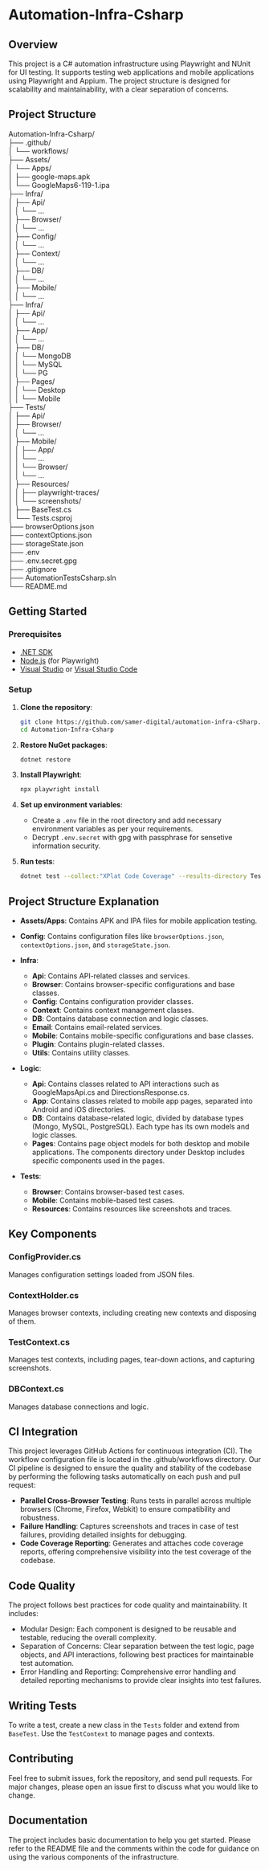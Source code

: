 # Automation-Infra-Csharp

## Overview

This project is a C# automation infrastructure using Playwright and NUnit for UI testing. It supports testing web applications and mobile applications using Playwright and Appium. The project structure is designed for scalability and maintainability, with a clear separation of concerns.

## Project Structure

Automation-Infra-Csharp/<br>
├── .github/<br>
│   └── workflows/<br>
├── Assets/<br>
│   └── Apps/<br>
│       ├── google-maps.apk<br>
│       └── GoogleMaps6-119-1.ipa<br>
├── Infra/<br>
│   ├── Api/<br>
│   │   └── ...<br>
│   ├── Browser/<br>
│   │   └── ...<br>
│   ├── Config/<br>
│   │   └── ...<br>
│   ├── Context/<br>
│   │   └── ...<br>
│   ├── DB/<br>
│   │   └── ...<br>
│   ├── Mobile/<br>
│   │   └── ...<br>
├── Infra/<br>
│   ├── Api/<br>
│   │   └── ...<br>
│   ├── App/<br>
│   │   └── ...<br>
│   ├── DB/<br>
│   │   └── MongoDB<br>
│   │   └── MySQL<br>
│   │   └── PG<br>
│   ├── Pages/<br>
│   │   └── Desktop<br>
│   │   └── Mobile<br>
├── Tests/<br>
│   ├── Api/<br>
│   ├── Browser/<br>
│   │   └── ...<br>
│   ├── Mobile/<br>
│   │   ├── App/<br>
│   │       └── ...<br>
│   │   └── Browser/<br>
│   │       └── ...<br>
│   ├── Resources/<br>
│   │   ├── playwright-traces/<br>
│   │   └── screenshots/<br>
│   ├── BaseTest.cs<br>
│   └── Tests.csproj<br>
├── browserOptions.json<br>
├── contextOptions.json<br>
├── storageState.json<br>
├── .env<br>
├── .env.secret.gpg<br>
├── .gitignore<br>
├── AutomationTestsCsharp.sln<br>
└── README.md<br>



## Getting Started

### Prerequisites

- [.NET SDK](https://dotnet.microsoft.com/download)
- [Node.js](https://nodejs.org/) (for Playwright)
- [Visual Studio](https://visualstudio.microsoft.com/) or [Visual Studio Code](https://code.visualstudio.com/)

### Setup

1. **Clone the repository**:
    ```sh
    git clone https://github.com/samer-digital/automation-infra-cSharp.git
    cd Automation-Infra-Csharp
    ```

2. **Restore NuGet packages**:
    ```sh
    dotnet restore
    ```

3. **Install Playwright**:
    ```sh
    npx playwright install
    ```

4. **Set up environment variables**:
    - Create a `.env` file in the root directory and add necessary environment variables as per your requirements.
    - Decrypt `.env.secret` with gpg with passphrase for sensetive information security.

5. **Run tests**:
    ```sh
    dotnet test --collect:"XPlat Code Coverage" --results-directory Tests/Resources/code
    ```

## Project Structure Explanation

- **Assets/Apps**: Contains APK and IPA files for mobile application testing.
- **Config**: Contains configuration files like `browserOptions.json`, `contextOptions.json`, and `storageState.json`.
- **Infra**:
  - **Api**: Contains API-related classes and services.
  - **Browser**: Contains browser-specific configurations and base classes.
  - **Config**: Contains configuration provider classes.
  - **Context**: Contains context management classes.
  - **DB**: Contains database connection and logic classes.
  - **Email**: Contains email-related services.
  - **Mobile**: Contains mobile-specific configurations and base classes.
  - **Plugin**: Contains plugin-related classes.
  - **Utils**: Contains utility classes.

- **Logic**:
  - **Api**: Contains classes related to API interactions such as GoogleMapsApi.cs and DirectionsResponse.cs.
  - **App**: Contains classes related to mobile app pages, separated into Android and iOS directories.
  - **DB**: Contains database-related logic, divided by database types (Mongo, MySQL, PostgreSQL). Each type has its own models and logic classes.
  - **Pages**: Contains page object models for both desktop and mobile applications. The components directory under Desktop includes specific components used in the pages.

- **Tests**:
  - **Browser**: Contains browser-based test cases.
  - **Mobile**: Contains mobile-based test cases.
  - **Resources**: Contains resources like screenshots and traces.

## Key Components

### ConfigProvider.cs

Manages configuration settings loaded from JSON files.

### ContextHolder.cs

Manages browser contexts, including creating new contexts and disposing of them.

### TestContext.cs

Manages test contexts, including pages, tear-down actions, and capturing screenshots.

### DBContext.cs

Manages database connections and logic.

## CI Integration

This project leverages GitHub Actions for continuous integration (CI). The workflow configuration file is located in the .github/workflows directory. Our CI pipeline is designed to ensure the quality and stability of the codebase by performing the following tasks automatically on each push and pull request:

- **Parallel Cross-Browser Testing**: Runs tests in parallel across multiple browsers (Chrome, Firefox, Webkit) to ensure compatibility and robustness.
- **Failure Handling**: Captures screenshots and traces in case of test failures, providing detailed insights for debugging.
- **Code Coverage Reporting**: Generates and attaches code coverage reports, offering comprehensive visibility into the test coverage of the codebase.

## Code Quality

The project follows best practices for code quality and maintainability. It includes:

- Modular Design: Each component is designed to be reusable and testable, reducing the overall complexity.
- Separation of Concerns: Clear separation between the test logic, page objects, and API interactions, following best practices for maintainable test automation.
- Error Handling and Reporting: Comprehensive error handling and detailed reporting mechanisms to provide clear insights into test failures.

## Writing Tests

To write a test, create a new class in the `Tests` folder and extend from `BaseTest`. Use the `TestContext` to manage pages and contexts.


## Contributing

Feel free to submit issues, fork the repository, and send pull requests. For major changes, please open an issue first to discuss what you would like to change.

## Documentation

The project includes basic documentation to help you get started. Please refer to the README file and the comments within the code for guidance on using the various components of the infrastructure.